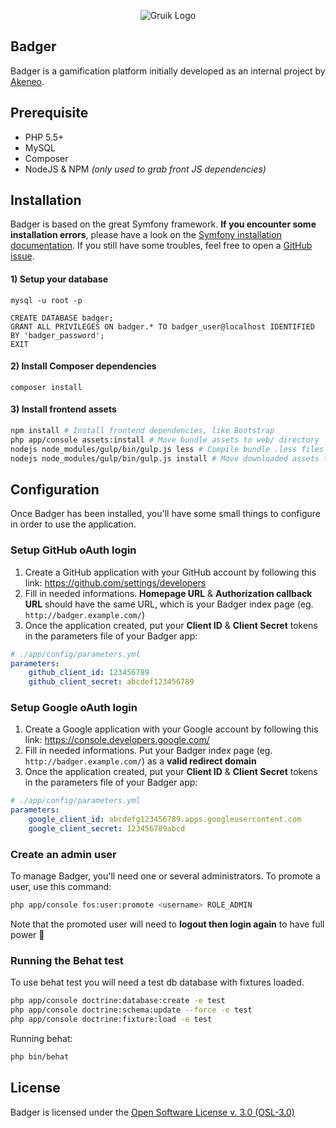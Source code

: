 <p align="center">
<img src="http://i.imgur.com/mFAwoIi.png" alt="Gruik Logo"/>
</p>

## Badger
Badger is a gamification platform initially developed as an internal project by [Akeneo](http://www.akeneo.com).

## Prerequisite
- PHP 5.5+
- MySQL
- Composer
- NodeJS & NPM _(only used to grab front JS dependencies)_

## Installation
Badger is based on the great Symfony framework. **If you encounter some installation errors**,
please have a look on the [Symfony installation documentation](http://symfony.com/doc/2.8/book/installation.html).
If you still have some troubles, feel free to open a [GitHub issue](https://github.com/grena/gruik/issues/new).

#### 1) Setup your database
```
mysql -u root -p

CREATE DATABASE badger;
GRANT ALL PRIVILEGES ON badger.* TO badger_user@localhost IDENTIFIED BY 'badger_password';
EXIT
```

#### 2) Install Composer dependencies
```
composer install
```

#### 3) Install frontend assets
```bash
npm install # Install frontend dependencies, like Bootstrap
php app/console assets:install # Move bundle assets to web/ directory
nodejs node_modules/gulp/bin/gulp.js less # Compile bundle .less files to .css
nodejs node_modules/gulp/bin/gulp.js install # Move downloaded assets to web/ directory
```

## Configuration
Once Badger has been installed, you'll have some small things to configure in order to use the application.

### Setup GitHub oAuth login
1. Create a GitHub application with your GitHub account by following this link: https://github.com/settings/developers
2. Fill in needed informations. **Homepage URL** & **Authorization callback URL** should have the same URL, which is your Badger index page (eg. `http://badger.example.com/`)
3. Once the application created, put your **Client ID** & **Client Secret** tokens in the parameters file of your Badger app:
```yml
# ./app/config/parameters.yml
parameters:
    github_client_id: 123456789
    github_client_secret: abcdef123456789
```

### Setup Google oAuth login
1. Create a Google application with your Google account by following this link: https://console.developers.google.com/
2. Fill in needed informations. Put your Badger index page (eg. `http://badger.example.com/`) as a **valid redirect domain**
3. Once the application created, put your **Client ID** & **Client Secret** tokens in the parameters file of your Badger app:
```yml
# ./app/config/parameters.yml
parameters:
    google_client_id: abcdefg123456789.apps.googleusercontent.com
    google_client_secret: 123456789abcd
```

### Create an admin user
To manage Badger, you'll need one or several administrators. To promote a user, use this command:

```bash
php app/console fos:user:promote <username> ROLE_ADMIN
```

Note that the promoted user will need to **logout then login again** to have full power :metal:

### Running the Behat test
To use behat test you will need a test db database with fixtures loaded.


```bash
php app/console doctrine:database:create -e test
php app/console doctrine:schema:update --force -e test
php app/console doctrine:fixture:load -e test
```

Running behat:

```bash
php bin/behat
```

## License
Badger is licensed under the [Open Software License v. 3.0 (OSL-3.0)](https://opensource.org/licenses/OSL-3.0)
